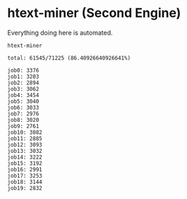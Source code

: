 # htext-miner (Second Engine)

Everything doing here is automated.

```
htext-miner

total: 61545/71225 (86.40926640926641%)

job0: 3376
job1: 3203
job2: 2894
job3: 3062
job4: 3454
job5: 3040
job6: 3033
job7: 2976
job8: 3020
job9: 2761
job10: 3082
job11: 2885
job12: 3093
job13: 3032
job14: 3222
job15: 3192
job16: 2991
job17: 3253
job18: 3144
job19: 2832
```